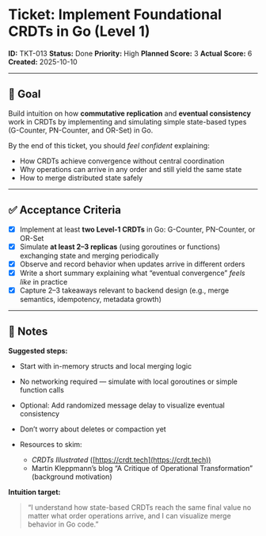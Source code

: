 # Ticket: Implement Foundational CRDTs in Go (Level 1)

**ID:** TKT-013
**Status:** Done
**Priority:** High
**Planned Score:** 3
**Actual Score:** 6
**Created:** 2025-10-10

---

## 🎯 Goal

Build intuition on how **commutative replication** and **eventual consistency** work in CRDTs by implementing and simulating simple state-based types (G-Counter, PN-Counter, and OR-Set) in Go.

By the end of this ticket, you should *feel confident* explaining:

* How CRDTs achieve convergence without central coordination
* Why operations can arrive in any order and still yield the same state
* How to merge distributed state safely

---

## ✅ Acceptance Criteria

* [X] Implement at least **two Level-1 CRDTs** in Go: G-Counter, PN-Counter, or OR-Set
* [X] Simulate **at least 2–3 replicas** (using goroutines or functions) exchanging state and merging periodically
* [X] Observe and record behavior when updates arrive in different orders
* [X] Write a short summary explaining what “eventual convergence” *feels like* in practice
* [X] Capture 2–3 takeaways relevant to backend design (e.g., merge semantics, idempotency, metadata growth)

---

## 📝 Notes

**Suggested steps:**

* Start with in-memory structs and local merging logic
* No networking required — simulate with local goroutines or simple function calls
* Optional: Add randomized message delay to visualize eventual consistency
* Don’t worry about deletes or compaction yet
* Resources to skim:

  * *CRDTs Illustrated* ([https://crdt.tech](https://crdt.tech))
  * Martin Kleppmann’s blog “A Critique of Operational Transformation” (background motivation)

**Intuition target:**

> “I understand how state-based CRDTs reach the same final value no matter what order operations arrive, and I can visualize merge behavior in Go code.”

